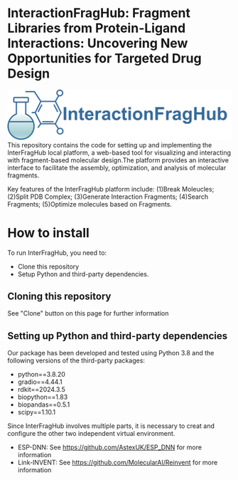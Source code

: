 # InteractionFragHub: Fragment Libraries from Protein-Ligand Interactions: Uncovering New Opportunities for Targeted Drug Design

![logo](static/picture/logo.png)
<br>This repository contains the code for setting up and implementing the InterFragHub local platform, a web-based tool for visualizing and interacting with fragment-based molecular design.The platform provides an interactive interface to facilitate the assembly, optimization, and analysis of molecular fragments.

Key features of the InterFragHub platform include:
    (1)Break Moleucles;
    (2)Split PDB Complex;
    (3)Generate Interaction Fragments;
    (4)Search Fragments;
    (5)Optimize molecules based on Fragments.

# How to install
To run InterFragHub, you need to:
* Clone this repository
* Setup Python and third-party dependencies.

## Cloning this repository
See "Clone" button on this page for further information

## Setting up Python and third-party dependencies
Our package has been developed and tested using Python 3.8 and the following
versions of the third-party packages:
* python==3.8.20
* gradio==4.44.1
* rdkit==2024.3.5
* biopython==1.83
* biopandas==0.5.1
* scipy==1.10.1

Since InterFragHub involves multiple parts, it is necessary to creat and configure the other two independent virtual environment.
* ESP-DNN:
See https://github.com/AstexUK/ESP_DNN for more information
* Link-INVENT:
See https://github.com/MolecularAI/Reinvent for more information






